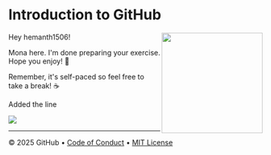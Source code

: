 # Introduction to GitHub

<img src="https://octodex.github.com/images/Professortocat_v2.png" align="right" height="200px" />

Hey hemanth1506!

Mona here. I'm done preparing your exercise. Hope you enjoy! 💚

Remember, it's self-paced so feel free to take a break! ☕️

Added the line

[![](https://img.shields.io/badge/Go%20to%20Exercise-%E2%86%92-1f883d?style=for-the-badge&logo=github&labelColor=197935)](https://github.com/hemanth1506/skills-introduction-to-github/issues/1)

---

&copy; 2025 GitHub &bull; [Code of Conduct](https://www.contributor-covenant.org/version/2/1/code_of_conduct/code_of_conduct.md) &bull; [MIT License](https://gh.io/mit)


